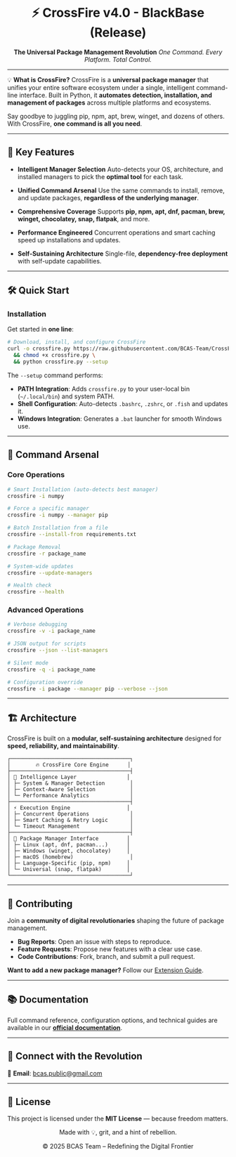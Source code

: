 <div align="center">

# ⚡ CrossFire v4.0 - BlackBase (Release)

**The Universal Package Management Revolution**
*One Command. Every Platform. Total Control.*

</div>

---

💡 **What is CrossFire?**
CrossFire is a **universal package manager** that unifies your entire software ecosystem under a single, intelligent command-line interface. Built in Python, it **automates detection, installation, and management of packages** across multiple platforms and ecosystems.

Say goodbye to juggling pip, npm, apt, brew, winget, and dozens of others. With CrossFire, **one command is all you need**.

---

## 🚀 Key Features

* **Intelligent Manager Selection**
  Auto-detects your OS, architecture, and installed managers to pick the **optimal tool** for each task.

* **Unified Command Arsenal**
  Use the same commands to install, remove, and update packages, **regardless of the underlying manager**.

* **Comprehensive Coverage**
  Supports **pip, npm, apt, dnf, pacman, brew, winget, chocolatey, snap, flatpak**, and more.

* **Performance Engineered**
  Concurrent operations and smart caching speed up installations and updates.

* **Self-Sustaining Architecture**
  Single-file, **dependency-free deployment** with self-update capabilities.

---

## 🛠️ Quick Start

### Installation

Get started in **one line**:

```bash
# Download, install, and configure CrossFire
curl -o crossfire.py https://raw.githubusercontent.com/BCAS-Team/CrossFire/main/CrossFireL/crossfire.py \
  && chmod +x crossfire.py \
  && python crossfire.py --setup
```

The `--setup` command performs:

* **PATH Integration**: Adds `crossfire.py` to your user-local bin (`~/.local/bin`) and system PATH.
* **Shell Configuration**: Auto-detects `.bashrc`, `.zshrc`, or `.fish` and updates it.
* **Windows Integration**: Generates a `.bat` launcher for smooth Windows use.

---

## 🎯 Command Arsenal

### Core Operations

```bash
# Smart Installation (auto-detects best manager)
crossfire -i numpy

# Force a specific manager
crossfire -i numpy --manager pip

# Batch Installation from a file
crossfire --install-from requirements.txt

# Package Removal
crossfire -r package_name

# System-wide updates
crossfire --update-managers

# Health check
crossfire --health
```

### Advanced Operations

```bash
# Verbose debugging
crossfire -v -i package_name

# JSON output for scripts
crossfire --json --list-managers

# Silent mode
crossfire -q -i package_name

# Configuration override
crossfire -i package --manager pip --verbose --json
```

---

## 🏗️ Architecture

CrossFire is built on a **modular, self-sustaining architecture** designed for **speed, reliability, and maintainability**.

```
┌──────────────────────────────────────┐
│        🔥 CrossFire Core Engine      │
├──────────────────────────────────────┤
│ 🧠 Intelligence Layer                │
│ ├─ System & Manager Detection        │
│ ├─ Context-Aware Selection           │
│ └─ Performance Analytics             │
├──────────────────────────────────────┤
│ ⚡ Execution Engine                  │
│ ├─ Concurrent Operations             │
│ ├─ Smart Caching & Retry Logic       │
│ └─ Timeout Management                │
├──────────────────────────────────────┤
│ 📡 Package Manager Interface         │
│ ├─ Linux (apt, dnf, pacman...)      │
│ ├─ Windows (winget, chocolatey)     │
│ ├─ macOS (homebrew)                  │
│ ├─ Language-Specific (pip, npm)     │
│ └─ Universal (snap, flatpak)        │
└──────────────────────────────────────┘
```

---

## 🤝 Contributing

Join a **community of digital revolutionaries** shaping the future of package management.

* **Bug Reports**: Open an issue with steps to reproduce.
* **Feature Requests**: Propose new features with a clear use case.
* **Code Contributions**: Fork, branch, and submit a pull request.

**Want to add a new package manager?** Follow our [Extension Guide](#).

---

## 📚 Documentation

Full command reference, configuration options, and technical guides are available in our **[official documentation](https://bcas-team.github.io/Crossfire/)**.

---

## 🔗 Connect with the Revolution

📧 **Email**: [bcas.public@gmail.com](mailto:bcas.public@gmail.com)

---

## 📄 License

This project is licensed under the **MIT License** — because freedom matters.

<div align="center">

Made with 💡, grit, and a hint of rebellion.

© 2025 BCAS Team – Redefining the Digital Frontier

</div>
